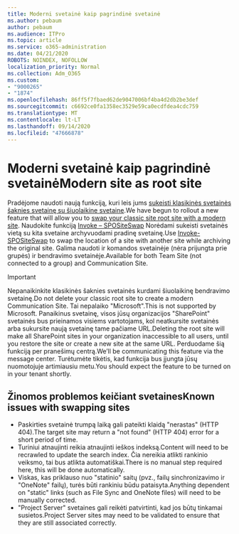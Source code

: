 ```yaml
---
title: Moderni svetainė kaip pagrindinė svetainė
ms.author: pebaum
author: pebaum
ms.audience: ITPro
ms.topic: article
ms.service: o365-administration
ms.date: 04/21/2020
ROBOTS: NOINDEX, NOFOLLOW
localization_priority: Normal
ms.collection: Adm_O365
ms.custom:
- "9000265"
- "1874"
ms.openlocfilehash: 86ff5f7fbaed62de9047006bf4ba4d2db2be3def
ms.sourcegitcommit: c6692ce0fa1358ec3529e59ca0ecdfdea4cdc759
ms.translationtype: MT
ms.contentlocale: lt-LT
ms.lasthandoff: 09/14/2020
ms.locfileid: "47666878"
---
```

# <a name="modern-site-as-root-site"></a><span data-ttu-id="1168c-102">Moderni svetainė kaip pagrindinė svetainė</span><span class="sxs-lookup"><span data-stu-id="1168c-102">Modern site as root site</span></span>

<span data-ttu-id="1168c-103">Pradėjome naudoti naują funkciją, kuri leis jums [sukeisti klasikinės svetainės šaknies svetainę su šiuolaikine svetaine](https://docs.microsoft.com/sharepoint/modern-root-site).</span><span class="sxs-lookup"><span data-stu-id="1168c-103">We have begun to rollout a new feature that will allow you to [swap your classic site root site with a modern site](https://docs.microsoft.com/sharepoint/modern-root-site).</span></span> <span data-ttu-id="1168c-104">Naudokite funkciją [Invoke – SPOSiteSwap](https://docs.microsoft.com/powershell/module/sharepoint-online/invoke-spositeswap?view=sharepoint-ps) Norėdami sukeisti svetainės vietą su kita svetaine archyvuodami pradinę svetainę.</span><span class="sxs-lookup"><span data-stu-id="1168c-104">Use [Invoke-SPOSiteSwap](https://docs.microsoft.com/powershell/module/sharepoint-online/invoke-spositeswap?view=sharepoint-ps) to swap the location of a site with another site while archiving the original site.</span></span> <span data-ttu-id="1168c-105">Galima naudoti ir komandos svetainėje (nėra prijungta prie grupės) ir bendravimo svetainėje.</span><span class="sxs-lookup"><span data-stu-id="1168c-105">Available for both Team Site (not connected to a group) and Communication Site.</span></span>

>[!Important]
> <span data-ttu-id="1168c-106">Nepanaikinkite klasikinės šaknies svetainės kurdami šiuolaikinę bendravimo svetainę.</span><span class="sxs-lookup"><span data-stu-id="1168c-106">Do not delete your classic root site to create a modern Communication Site.</span></span> <span data-ttu-id="1168c-107">Tai nepalaiko "Microsoft".</span><span class="sxs-lookup"><span data-stu-id="1168c-107">This is not supported by Microsoft.</span></span> <span data-ttu-id="1168c-108">Panaikinus svetainę, visos jūsų organizacijos "SharePoint" svetainės bus prieinamos visiems vartotojams, kol neatkursite svetainės arba sukursite naują svetainę tame pačiame URL.</span><span class="sxs-lookup"><span data-stu-id="1168c-108">Deleting the root site will make all SharePoint sites in your organization inaccessible to all users, until you restore the site or create a new site at the same URL.</span></span> <span data-ttu-id="1168c-109">Perduodame šią funkciją per pranešimų centrą.</span><span class="sxs-lookup"><span data-stu-id="1168c-109">We’ll be communicating this feature via the message center.</span></span> <span data-ttu-id="1168c-110">Turėtumėte tikėtis, kad funkcija bus įjungta jūsų nuomotojuje artimiausiu metu.</span><span class="sxs-lookup"><span data-stu-id="1168c-110">You should expect the feature to be turned on in your tenant shortly.</span></span>

## <a name="known-issues-with-swapping-sites"></a><span data-ttu-id="1168c-111">Žinomos problemos keičiant svetaines</span><span class="sxs-lookup"><span data-stu-id="1168c-111">Known issues with swapping sites</span></span>
- <span data-ttu-id="1168c-112">Paskirties svetainė trumpą laiką gali pateikti klaidą "nerastas" (HTTP 404).</span><span class="sxs-lookup"><span data-stu-id="1168c-112">The target site may return a "not found" (HTTP 404) error for a short period of time.</span></span>
- <span data-ttu-id="1168c-113">Turiniui atnaujinti reikia atnaujinti ieškos indeksą.</span><span class="sxs-lookup"><span data-stu-id="1168c-113">Content will need to be recrawled to update the search index.</span></span> <span data-ttu-id="1168c-114">Čia nereikia atlikti rankinio veiksmo, tai bus atlikta automatiškai.</span><span class="sxs-lookup"><span data-stu-id="1168c-114">There is no manual step required here, this will be done automatically.</span></span>
- <span data-ttu-id="1168c-115">Viskas, kas priklauso nuo "statinio" saitų (pvz., failų sinchronizavimo ir "OneNote" failų), turės būti rankiniu būdu pataisyta.</span><span class="sxs-lookup"><span data-stu-id="1168c-115">Anything dependent on "static" links (such as File Sync and OneNote files) will need to be manually corrected.</span></span>
- <span data-ttu-id="1168c-116">"Project Server" svetaines gali reikėti patvirtinti, kad jos būtų tinkamai susietos.</span><span class="sxs-lookup"><span data-stu-id="1168c-116">Project Server sites may need to be validated to ensure that they are still associated correctly.</span></span> 

